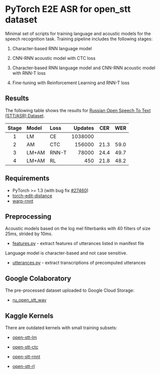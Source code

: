 # PyTorch E2E ASR for open_stt dataset

Minimal set of scripts for training language and acoustic models for the speech recognition task. Training pipeline includes the following stages:

1. Character-based RNN language model

2. CNN-RNN acoustic model with CTC loss

3. Character-based RNN language model and CNN-RNN acoustic model with RNN-T loss

4. Fine-tuning with Reinforcement Learning and RNN-T loss


## Results

The following table shows the results for [Russian Open Speech To Text (STT/ASR) Dataset](https://github.com/snakers4/open_stt).

| Stage | Model | Loss  | Updates | CER  | WER  |
|:-----:|:------|:------|--------:|:----:|:----:|
| 1     | LM    | CE    | 1038000  |      |      |
| 2     | AM    | CTC   | 156000  | 21.3 | 59.0 |
| 3     | LM+AM | RNN-T | 78000   | 24.4 | 49.7 |
| 4     | LM+AM | RL    | 450     | 21.8 | 48.2 |


## Requirements

- PyTorch >= 1.3 (with bug fix [#27460](https://github.com/pytorch/pytorch/pull/27460))
- [torch-edit-distance](https://github.com/1ytic/pytorch-edit-distance)
- [warp-rnnt](https://github.com/1ytic/warp-rnnt)


## Preprocessing

Acoustic models based on the log mel filterbanks with 40 filters of size 25ms, strided by 10ms.

- [features.py](features.py) - extract features of utterances listed in manifest file

Language model is character-based and not case sensitive.

- [utterances.py](utterances.py) - extract transcriptions of precomputed utterances


## Google Colaboratory

The pre-processed dataset uploaded to Google Cloud Storage:

- [ru_open_stt_wav](https://console.cloud.google.com/storage/browser/ru_open_stt_wav)


## Kaggle Kernels

There are outdated kernels with small training subsets:

- [open-stt-lm](https://www.kaggle.com/sorokin/open-stt-lm)

- [open-stt-ctc](https://www.kaggle.com/sorokin/open-stt-ctc)

- [open-stt-rnnt](https://www.kaggle.com/sorokin/open-stt-rnnt)

- [open-stt-rl](https://www.kaggle.com/sorokin/open-stt-rl)
